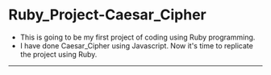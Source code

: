 # Ruby_Project-Caesar_Cipher
* This is going to be my first project of coding using Ruby programming.
* I have done Caesar_Cipher using Javascript. Now it's time to replicate the project using Ruby.

---
